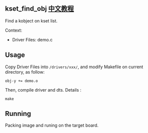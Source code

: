 kset_find_obj [中文教程](https://biscuitos.github.io/blog//)
----------------------------------

Find a kobject on kset list.

Context:

* Driver Files: demo.c

## Usage

Copy Driver Files into `/drivers/xxx/`, and modify Makefile on current 
directory, as follow:

```
obj-y += demo.o
```

Then, compile driver and dts. Details :

```
make
```

## Running

Packing image and runing on the target board.
